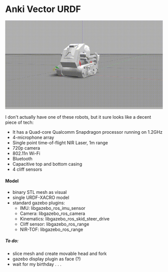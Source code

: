 # Anki Vector URDF #

![](doc/anki.gif)

I don't actually have one of these robots, but it sure looks like a decent piece of tech:

- It has a Quad-core Qualcomm Snapdragon processor running on 1.2GHz
- 4-microphone array
- Single point time-of-flight NIR Laser, 1m range
- 720p camera
- 802.11n Wi-Fi
- Bluetooth
- Capacitive top and bottom casing
- 4 cliff sensors

#### Model ####

- binary STL mesh as visual
- single URDF-XACRO model
- standard gazebo plugins:
  - IMU: libgazebo_ros_imu_sensor
  - Camera: libgazebo_ros_camera
  - Kinematics: libgazebo_ros_skid_steer_drive
  - Cliff sensor: libgazebo_ros_range
  - NIR-TOF: libgazebo_ros_range

##### To do: #####

- slice mesh and create movable head and fork
- gazebo display plugin as face (?)
- wait for my birthday . . .
